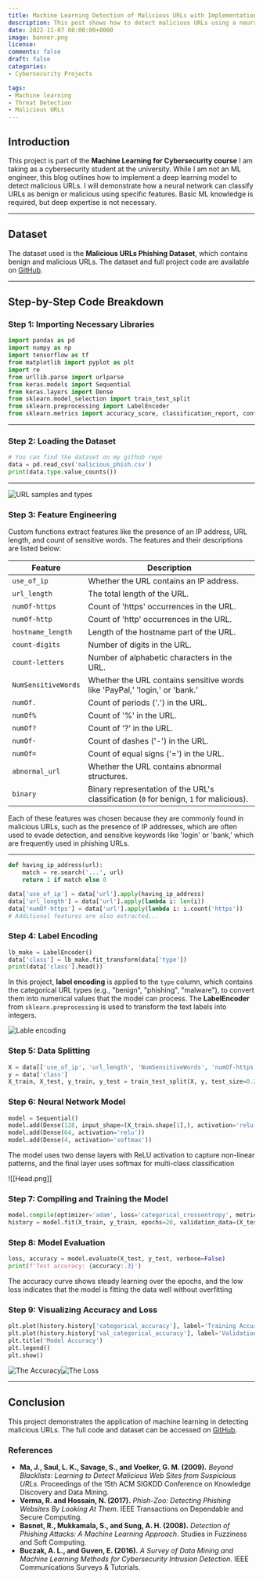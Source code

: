 ```yaml
---
title: Machine Learning Detection of Malicious URLs with Implementation Using Keras
description: This post shows how to detect malicious URLs using a neural network with Keras, covering feature extraction, training, and evaluation.
date: 2022-11-07 00:00:00+0000
image: banner.png
license: 
comments: false
draft: false
categories:
- Cybersecurity Projects

tags:
- Machine learning
- Threat Detection
- Malicious URLs
---
```


## Introduction
This project is part of the **Machine Learning for Cybersecurity course** I am taking as a cybersecurity student at the university. While I am not an ML engineer, this blog outlines how to implement a deep learning model to detect malicious URLs. I will demonstrate how a neural network can classify URLs as benign or malicious using specific features. Basic ML knowledge is required, but deep expertise is not necessary.


---

## Dataset

The dataset used is the **Malicious URLs Phishing Dataset**, which contains benign and malicious URLs. The dataset and full project code are available on [GitHub](https://github.com/Feras454/Detection-of-Malicious-URLs-using-machine-learning).

---

## Step-by-Step Code Breakdown

### Step 1: Importing Necessary Libraries
```python
import pandas as pd
import numpy as np
import tensorflow as tf
from matplotlib import pyplot as plt
import re
from urllib.parse import urlparse
from keras.models import Sequential
from keras.layers import Dense
from sklearn.model_selection import train_test_split
from sklearn.preprocessing import LabelEncoder
from sklearn.metrics import accuracy_score, classification_report, confusion_matrix
```

---

### Step 2: Loading the Dataset
```python
# You can find the dataset on my github repo
data = pd.read_csv('malicious_phish.csv')
print(data.type.value_counts())
```

---

![URL samples and types](DATA.png)

### Step 3: Feature Engineering
Custom functions extract features like the presence of an IP address, URL length, and count of sensitive words. The features and their descriptions are listed below:

| **Feature**         | **Description**                                                                        |
| ------------------- | -------------------------------------------------------------------------------------- |
| `use_of_ip`         | Whether the URL contains an IP address.                                                |
| `url_length`        | The total length of the URL.                                                           |
| `numOf-https`       | Count of 'https' occurrences in the URL.                                               |
| `numOf-http`        | Count of 'http' occurrences in the URL.                                                |
| `hostname_length`   | Length of the hostname part of the URL.                                                |
| `count-digits`      | Number of digits in the URL.                                                           |
| `count-letters`     | Number of alphabetic characters in the URL.                                            |
| `NumSensitiveWords` | Whether the URL contains sensitive words like 'PayPal,' 'login,' or 'bank.'            |
| `numOf.`            | Count of periods ('.') in the URL.                                                     |
| `numOf%`            | Count of '%' in the URL.                                                               |
| `numOf?`            | Count of '?' in the URL.                                                               |
| `numOf-`            | Count of dashes ('-') in the URL.                                                      |
| `numOf=`            | Count of equal signs ('=') in the URL.                                                 |
| `abnormal_url`      | Whether the URL contains abnormal structures.                                          |
| `binary`            | Binary representation of the URL's classification (`0` for benign, `1` for malicious). |

Each of these features was chosen because they are commonly found in malicious URLs, such as the presence of IP addresses, which are often used to evade detection, and sensitive keywords like 'login' or 'bank,' which are frequently used in phishing URLs.

---

```python
def having_ip_address(url):
    match = re.search('...', url)
    return 1 if match else 0

data['use_of_ip'] = data['url'].apply(having_ip_address)
data['url_length'] = data['url'].apply(lambda i: len(i))
data['numOf-https'] = data['url'].apply(lambda i: i.count('https'))
# Additional features are also extracted...
```

### Step 4: Label Encoding
```python
lb_make = LabelEncoder()
data['class'] = lb_make.fit_transform(data['type'])
print(data['class'].head())
```

In this project, **label encoding** is applied to the `type` column, which contains the categorical URL types (e.g., "benign", "phishing", "malware"), to convert them into numerical values that the model can process. The **LabelEncoder** from `sklearn.preprocessing` is used to transform the text labels into integers.

![Lable encoding](lable.png)
### Step 5: Data Splitting
```python
X = data[['use_of_ip', 'url_length', 'NumSensitiveWords', 'numOf-https']]
y = data['class']
X_train, X_test, y_train, y_test = train_test_split(X, y, test_size=0.2, stratify=y, random_state=5)
```

### Step 6: Neural Network Model
```python
model = Sequential()
model.add(Dense(128, input_shape=(X_train.shape[1],), activation='relu'))
model.add(Dense(64, activation='relu'))
model.add(Dense(4, activation='softmax'))
```

The model uses two dense layers with ReLU activation to capture non-linear patterns, and the final layer uses softmax for multi-class classification

![[Head.png]]

### Step 7: Compiling and Training the Model
```python
model.compile(optimizer='adam', loss='categorical_crossentropy', metrics=['categorical_accuracy'])
history = model.fit(X_train, y_train, epochs=20, validation_data=(X_test, y_test))
```

### Step 8: Model Evaluation
```python
loss, accuracy = model.evaluate(X_test, y_test, verbose=False)
print(f'Test accuracy: {accuracy:.3}')
```

The accuracy curve shows steady learning over the epochs, and the low loss indicates that the model is fitting the data well without overfitting

 


### Step 9: Visualizing Accuracy and Loss
```python
plt.plot(history.history['categorical_accuracy'], label='Training Accuracy')
plt.plot(history.history['val_categorical_accuracy'], label='Validation Accuracy')
plt.title('Model Accuracy')
plt.legend()
plt.show()
```

![The Accuracy](acc.png)![The Loss](loss.png)

---

## Conclusion
This project demonstrates the application of machine learning in detecting malicious URLs. The full code and dataset can be accessed on [GitHub](https://github.com/Feras454/Detection-of-Malicious-URLs-using-machine-learning).

### References

- **Ma, J., Saul, L. K., Savage, S., and Voelker, G. M. (2009).** _Beyond Blacklists: Learning to Detect Malicious Web Sites from Suspicious URLs_. Proceedings of the 15th ACM SIGKDD Conference on Knowledge Discovery and Data Mining.
- **Verma, R. and Hossain, N. (2017).** _Phish-Zoo: Detecting Phishing Websites By Looking At Them_. IEEE Transactions on Dependable and Secure Computing.
- **Basnet, R., Mukkamala, S., and Sung, A. H. (2008).** _Detection of Phishing Attacks: A Machine Learning Approach_. Studies in Fuzziness and Soft Computing.
- **Buczak, A. L., and Guven, E. (2016).** _A Survey of Data Mining and Machine Learning Methods for Cybersecurity Intrusion Detection_. IEEE Communications Surveys & Tutorials.